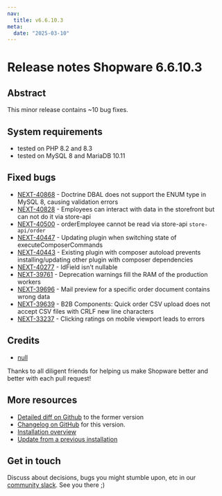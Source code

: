 ```yaml
---
nav:
  title: v6.6.10.3
meta:
  date: "2025-03-10"
---
```


# Release notes Shopware 6.6.10.3

## Abstract

This minor release contains ~10 bug fixes.

## System requirements

* tested on PHP 8.2 and 8.3
* tested on MySQL 8 and MariaDB 10.11

## Fixed bugs

* [NEXT-40868](https://github.com/shopware/shopware/issues/7119) - Doctrine DBAL does not support the ENUM type in MySQL 8, causing validation errors
* [NEXT-40828](https://github.com/shopware/shopware/issues/7115) - Employees can interact with data in the storefront but can not do it via store-api
* [NEXT-40500](https://github.com/shopware/shopware/issues/6542) - orderEmployee cannot be read via store-api `store-api/order`
* [NEXT-40447](https://github.com/shopware/shopware/issues/6442) - Updating plugin when switching state of executeComposerCommands
* [NEXT-40443](https://github.com/shopware/shopware/issues/6437) - Existing plugin with composer autoload prevents installing/updating other plugin with composer dependencies
* [NEXT-40277](https://github.com/shopware/shopware/issues/6242) - IdField isn't nullable
* [NEXT-39761](https://github.com/shopware/shopware/issues/5668) - Deprecation warnings fill the RAM of the production workers
* [NEXT-39696](https://github.com/shopware/shopware/issues/5534) - Mail preview for a specific order document contains wrong data
* [NEXT-39639](https://github.com/shopware/shopware/issues/5504) - B2B Components: Quick order CSV upload does not accept CSV files with CRLF new line characters
* [NEXT-33237](https://github.com/shopware/shopware/issues/4267) - Clicking ratings on mobile viewport leads to errors

## Credits

* [null](https://github.com/null)

Thanks to all diligent friends for helping us make Shopware better and better with each pull request!

## More resources

* [Detailed diff on Github](https://github.com/shopware/shopware/compare/v6.6.10.2...v6.6.10.3) to the former version
* [Changelog on GitHub](https://github.com/shopware/shopware/blob/v6.6.10.3/CHANGELOG.md) for this version.
* [Installation overview](https://developer.shopware.com/docs/guides/installation/)
* [Update from a previous installation](https://developer.shopware.com/docs/guides/installation/template.html#update-shopware)

## Get in touch

Discuss about decisions, bugs you might stumble upon, etc in our [community slack](https://slack.shopware.com). See you there ;)
